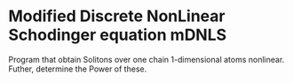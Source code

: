 # Modified Discrete NonLinear Schodinger equation mDNLS

Program that obtain Solitons  over one chain 1-dimensional atoms nonlinear. Futher, determine  the Power of these.




